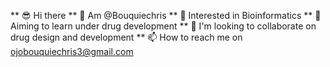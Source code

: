 ** 😎 Hi there 
** 🥰 Am @Bouquiechris
** 💪 Interested in Bioinformatics 
** 🌱 Aiming to learn under drug development
** 💜 I'm looking to collaborate on drug design
      and development
** 📫 How to reach me on 
      ojobouquiechris3@gmail.com



